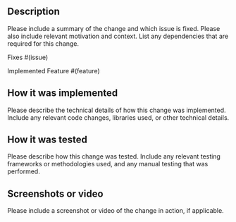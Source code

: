 ## Description

Please include a summary of the change and which issue is fixed. Please also include relevant motivation and context. List any dependencies that are required for this change.

Fixes #(issue)

Implemented Feature #(feature)

## How it was implemented

Please describe the technical details of how this change was implemented. Include any relevant code changes, libraries used, or other technical details.

## How it was tested

Please describe how this change was tested. Include any relevant testing frameworks or methodologies used, and any manual testing that was performed.

## Screenshots or video

Please include a screenshot or video of the change in action, if applicable.
